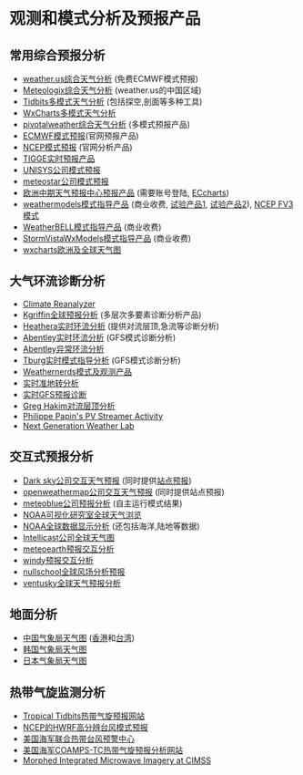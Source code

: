 # 观测和模式分析及预报产品

## 常用综合预报分析

* [weather.us综合天气分析](https://weather.us/) (免费ECMWF模式预报)
* [Meteologix综合天气分析](https://meteologix.com/cn) (weather.us的中国区域)
* [Tidbits多模式天气分析](http://www.tropicaltidbits.com/analysis/models/) (包括探空,剖面等多种工具)
* [WxCharts多模式天气分析](http://wxcharts.eu/)
* [pivotalweather综合天气分析](http://www.pivotalweather.com/model.php) (多模式预报产品)
* [ECMWF模式预报](https://www.ecmwf.int/en/forecasts/charts/)(官网预报产品)
* [NCEP模式预报](http://mag.ncep.noaa.gov/) (官网分析产品)
* [TIGGE实时预报产品](http://gpvjma.ccs.hpcc.jp/TIGGE/)
* [UNISYS公司模式预报](http://weather.unisys.com/)
* [meteostar公司模式预报](http://wxweb.meteostar.com/models/)
* [欧洲中期天气预报中心预报产品](https://www.ecmwf.int/en/forecasts/dashboard) (需要账号登陆, [ECcharts](https://www.ecmwf.int/en/forecasts/eccharts))
* [weathermodels模式指导产品](https://weathermodels.com/) (商业收费, [试验产品1](http://wx.graphics/), [试验产品2](https://lab.weathermodels.com/)), [NCEP FV3模式](https://lab.weathermodels.com/models/gfs/fv3gfs.php)
* [WeatherBELL模式指导产品](http://models.weatherbell.com/) (商业收费)
* [StormVistaWxModels模式指导产品](https://www.stormvistawxmodels.com/) (商业收费)
* [wxcharts欧洲及全球天气图](http://wxcharts.eu/)

## 大气环流诊断分析

* [Climate Reanalyzer](https://climatereanalyzer.org/)
* [Kgriffin全球预报分析](http://www.atmos.albany.edu/student/kgriffin/maps/) (多层次多要素诊断分析产品)
* [Heathera实时环流分析](http://www.atmos.albany.edu/student/heathera/) (提供对流层顶,急流等诊断分析)
* [Abentley实时环流分析](http://www.atmos.albany.edu/student/abentley/realtime.html) (GFS模式诊断分析)
* [Abentley异常环流分析](http://www.atmos.albany.edu/student/abentley/realtime/anom.php?domain=asia&variable=500g_anom)
* [Tburg实时模式指导分析](http://www.atmos.albany.edu/student/tburg/analysis/) (GFS模式诊断分析)
* [Weathernerds模式及观测产品](https://www.weathernerds.org/)
* [实时准地转分析](http://www.atmo.arizona.edu/~tgalarneau/realtime/diagnostics.html)
* [实时GFS预报诊断](http://www.atmo.arizona.edu/~tgalarneau/realtime/gfs_diagnostics.html)
* [Greg Hakim对流层顶分析](https://atmos.washington.edu/~hakim/tropo/)
* [Philippe Papin's PV Streamer Activity](http://www.atmos.albany.edu/student/ppapin/pvs.php)
* [Next Generation Weather Lab](http://weather.cod.edu/forecast/)

## 交互式预报分析

* [Dark sky公司交互天气预报](https://maps.darksky.net/) (同时提供[站点预报](https://darksky.net/))
* [openweathermap公司交互天气预报](http://openweathermap.org/weathermap?basemap=map&cities=true&layer=temperature&lat=35&lon=110&zoom=4) (同时提供站点预报)
* [meteoblue公司预报分析](https://www.meteoblue.com/en/weather/webmap/index/college-park_united-states-of-america_4351977?variable=precipitation3h_cloudcover_pressure&level=surface&lines=none&mapcenter=38.9807N-76.9369&zoom=6) (自主运行模式结果)
* [NOAA可视化研究室全球天气浏览](https://www.nnvl.noaa.gov/weatherview/index.html)
* [NOAA全球数据显示分析](https://www.nnvl.noaa.gov/view/globaldata.html) (还包括海洋,陆地等数据)
* [Intellicast公司全球天气图](http://www.intellicast.com/Local/WxMap.aspx)
* [meteoearth预报交互分析](http://www.meteoearth.com/)
* [windy预报交互分析](https://www.windy.com/?22.250,114.167,4)
* [nullschool全球风场分析预报](https://earth.nullschool.net/)
* [ventusky全球天气预报分析](https://www.ventusky.com/?p=33.1;109.1;4&l=rain-3h)

## 地面分析

* [中国气象局天气图](http://www.nmc.cn/publish/observations/china/dm/weatherchart-h000.htm) ([香港](http://www.hko.gov.hk/wxinfo/currwx/wxcht.htm)和[台湾](http://www.cwb.gov.tw/V7e/forecast/fcst/I04.htm))
* [韩国气象局天气图](http://web.kma.go.kr/eng/weather/images/analysischart.jsp)
* [日本气象局天气图](http://www.jma.go.jp/en/g3/)

## 热带气旋监测分析

* [Tropical Tidbits热带气旋预报网站](https://www.tropicaltidbits.com/)
* [NCEP的HWRF高分辨台风模式预报](http://www.emc.ncep.noaa.gov/gc_wmb/vxt/HWRF/)
* [美国海军联合热带台风预警中心](http://www.metoc.navy.mil/jtwc/jtwc.html)
* [美国海军COAMPS-TC热带气旋预报分析网站](https://www.nrlmry.navy.mil/coamps-web/web/tc?&spg=1)
* [Morphed Integrated Microwave Imagery at CIMSS](http://tropic.ssec.wisc.edu/real-time/mimtc/tc.shtml)
